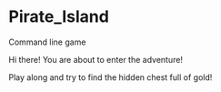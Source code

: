 # Pirate_Island
Command line game

Hi there!
You are about to enter the adventure! 

Play along and try to find the hidden chest full of gold!
